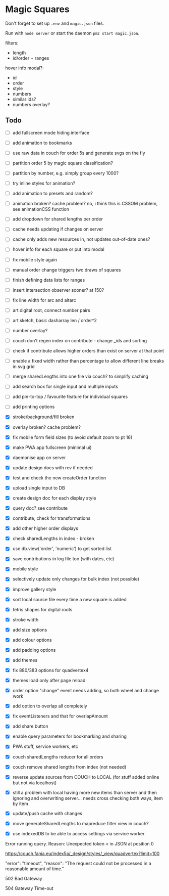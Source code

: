 # Magic Squares

Don't forget to set up `.env` and `magic.json` files.

Run with `node server` or start the daemon `pm2 start magic.json`.




filters:
  - length
  - id/order + ranges

hover info modal?:
  - id
  - order
  - style
  - numbers
  - similar ids?
  - numbers overlay?






## Todo

- [ ] add fullscreen mode hiding interface
- [ ] add animation to bookmarks
- [ ] use raw data in couch for order 5s and generate svgs on the fly
- [ ] partition order 5 by magic square classification?
- [ ] partition by number, e.g. simply group every 1000?
- [ ] try inline styles for animation?
- [ ] add animation to presets and random?
- [ ] animation broken? cache problem? no, i think this is CSSOM problem, see animationCSS function
- [ ] add dropdown for shared lengths per order
- [ ] cache needs updating if changes on server
- [ ] cache only adds new resources in, not updates out-of-date ones?
- [ ] hover info for each square or put into modal
- [ ] fix mobile style again
- [ ] manual order change triggers two draws of squares
- [ ] finish defining data lists for ranges
- [ ] insert intersection observer sooner? at 150?
- [ ] fix line width for arc and altarc
- [ ] art digital root, connect number pairs
- [ ] art sketch, basic dasharray len / order^2
- [ ] number overlay?
- [ ] couch don't regen index on contribute - change _ids and sorting
- [ ] check if contribute allows higher orders than exist on server at that point
- [ ] enable a fixed width rather than percentage to allow different line breaks in svg grid
- [ ] merge sharedLengths into one file via couch? to simplify caching
- [ ] add search box for single input and multiple inputs
- [ ] add pin-to-top / favourite feature for individual squares
- [ ] add printing options
- [x] stroke/background/fill broken
- [x] overlay broken? cache problem?
- [x] fix mobile form field sizes (to avoid default zoom to pt 16)
- [x] make PWA app fullscreen (minimal ui)
- [x] daemonise app on server
- [x] update design docs with rev if needed
- [x] test and check the new createOrder function
- [x] upload single input to DB
- [x] create design doc for each display style
- [x] query doc? see contribute
- [x] contribute, check for transformations
- [x] add other higher order displays
- [x] check sharedLengths in index - broken
- [x] use db.view('order', 'numeric') to get sorted list
- [x] save contributions in log file too (with dates, etc)
- [x] mobile style
- [x] selectively update only changes for bulk index (not possible)
- [x] improve gallery style
- [x] sort local source file every time a new square is added
- [x] tetris shapes for digital roots
- [x] stroke width
- [x] add size options
- [x] add colour options
- [x] add padding options
- [x] add themes
- [x] fix 880/383 options for quadvertex4
- [x] themes load only after page reload
- [x] order option "change" event needs adding, so both wheel and change work
- [x] add option to overlap all completely
- [x] fix eventListeners and that for overlapAmount
- [x] add share button
- [x] enable query parameters for bookmarking and sharing
- [x] PWA stuff, service workers, etc
- [x] couch sharedLengths reducer for all orders
- [x] couch remove shared lengths from index (not needed)
- [x] reverse update sources from COUCH to LOCAL (for stuff added online but not via localhost)
- [x] still a problem with local having more new items than server and then ignoring and overwriting server... needs cross checking both ways, item by item
- [x] update/push cache with changes
- [x] move generateSharedLengths to mapreduce filter view in couch?
- [x] use indexedDB to be able to access settings via service worker








Error running query. Reason: Unexpected token < in JSON at position 0



https://couch.fania.eu/index5a/_design/styles/_view/quadvertex?limit=100

"error": "timeout",
"reason": "The request could not be processed in a reasonable amount of time."


502 Bad Gateway

504 Gateway Time-out